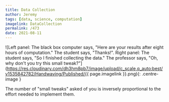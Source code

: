 ```yaml
---
title: Data Collection
author: Jeremy
tags: [data, science, computation]
imagelink: DataCollection
permalink: /473
date: 2021-08-11
---
```


![Left panel: The black box computer says, "Here are your results after eight hours of computation." The student says, "Thanks!". Right panel: The student says, "So I finished collecting the data." The professor says, "Oh, why don't you try this small tweak?"](https://res.cloudinary.com/dh3hm8pb7/image/upload/c_scale,q_auto:best/v1535842782/Handwaving/Published/{{ page.imagelink }}.png){: .centre-image }

The number of "small tweaks" asked of you is inversely proportional to the effort needed to implement them.
